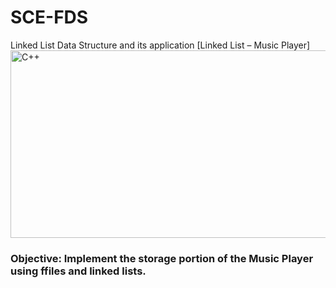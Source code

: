 # SCE-FDS
Linked List Data Structure and its application [Linked List – Music Player]
<img src="https://prepinsta.com/wp-content/uploads/2020/06/Types-of-Linked-Lists.webp" alt="C++" width="550" height="300">

### Objective: Implement the storage portion of the Music Player using ffiles and linked lists.
